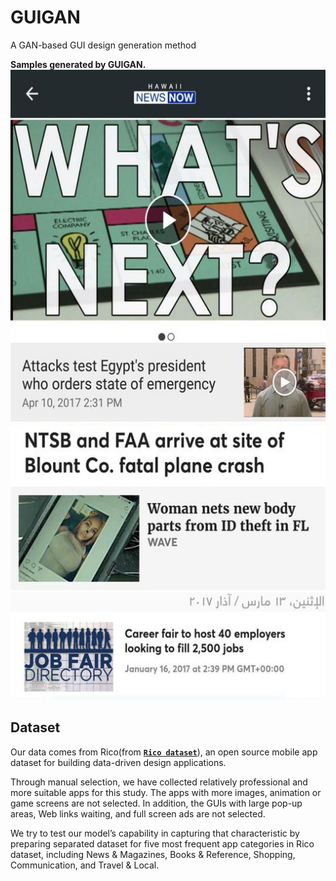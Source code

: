 # GUIGAN
A GAN-based GUI design generation method

**Samples generated by GUIGAN.**
![Alt text](https://github.com/GUIDesignResearch/GUIGAN/blob/master/Display/1.jpg)


## Dataset
Our data comes from Rico(from **[`Rico dataset`](http://interactionmining.org/rico)**), an open source mobile app dataset for building data-driven design applications. 

Through manual selection, we have collected relatively professional and more suitable apps for this study. The apps with more images, animation or game screens are not selected. In addition, the GUIs with large pop-up areas, Web links waiting, and full screen ads are not selected.

We try to test our model’s capability in capturing that characteristic by preparing separated dataset for five most frequent app categories in Rico dataset, including News & Magazines, Books & Reference, Shopping, Communication, and Travel & Local. 
